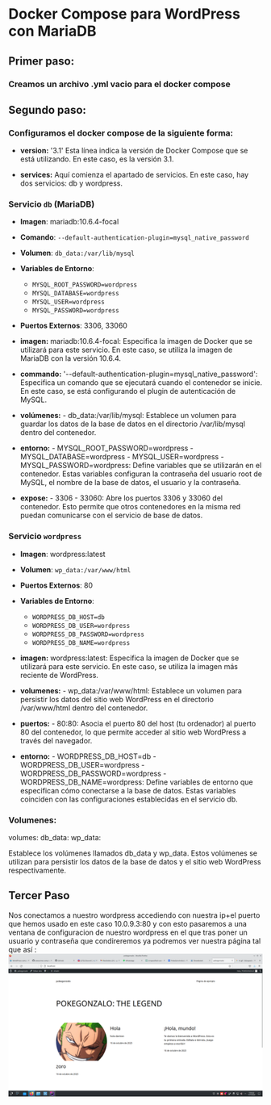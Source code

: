 # Docker Compose para WordPress con MariaDB

## Primer paso: 

### Creamos un archivo .yml vacio para el docker compose


## Segundo paso:
### Configuramos el docker compose de la siguiente forma:

- **version:** '3.1'
Esta línea indica la versión de Docker Compose que se está utilizando. En este caso, es la versión 3.1.


- **services:**
Aquí comienza el apartado de servicios. En este caso, hay dos servicios: db y wordpress.

### Servicio `db` (MariaDB)

- **Imagen**: mariadb:10.6.4-focal
- **Comando**: `--default-authentication-plugin=mysql_native_password`
- **Volumen**: `db_data:/var/lib/mysql`
- **Variables de Entorno**:
  - `MYSQL_ROOT_PASSWORD=wordpress`
  - `MYSQL_DATABASE=wordpress`
  - `MYSQL_USER=wordpress`
  - `MYSQL_PASSWORD=wordpress`
- **Puertos Externos**: 3306, 33060

- **imagen:** mariadb:10.6.4-focal: Especifica la imagen de Docker que se utilizará para este servicio. En este caso, se utiliza la imagen de MariaDB con la versión 10.6.4.

- **commando:** '--default-authentication-plugin=mysql_native_password': Especifica un comando que se ejecutará cuando el contenedor se inicie. En este caso, se está configurando el plugin de autenticación de MySQL.

- **volúmenes:** - db_data:/var/lib/mysql: Establece un volumen para guardar los datos de la base de datos en el directorio /var/lib/mysql dentro del contenedor.

- **entorno:** - MYSQL_ROOT_PASSWORD=wordpress - MYSQL_DATABASE=wordpress - MYSQL_USER=wordpress - MYSQL_PASSWORD=wordpress: Define variables que se utilizarán en el contenedor. Estas variables configuran la contraseña del usuario root de MySQL, el nombre de la base de datos, el usuario y la contraseña.

- **expose:** - 3306 - 33060: Abre los puertos 3306 y 33060 del contenedor. Esto permite que otros contenedores en la misma red puedan comunicarse con el servicio de base de datos.

### Servicio `wordpress`

- **Imagen**: wordpress:latest
- **Volumen**: `wp_data:/var/www/html`
- **Puertos Externos**: 80
- **Variables de Entorno**:
  - `WORDPRESS_DB_HOST=db`
  - `WORDPRESS_DB_USER=wordpress`
  - `WORDPRESS_DB_PASSWORD=wordpress`
  - `WORDPRESS_DB_NAME=wordpress`
- **imagen:** wordpress:latest: Especifica la imagen de Docker que se utilizará para este servicio. En este caso, se utiliza la imagen más reciente de WordPress.

- **volumenes:** - wp_data:/var/www/html: Establece un volumen para persistir los datos del sitio web WordPress en el directorio /var/www/html dentro del contenedor.

- **puertos:** - 80:80: Asocia el puerto 80 del host (tu ordenador) al puerto 80 del contenedor, lo que permite acceder al sitio web WordPress a través del navegador.

- **entorno:** - WORDPRESS_DB_HOST=db - WORDPRESS_DB_USER=wordpress - WORDPRESS_DB_PASSWORD=wordpress - WORDPRESS_DB_NAME=wordpress: Define variables de entorno que especifican cómo conectarse a la base de datos. Estas variables coinciden con las configuraciones establecidas en el servicio db.

### Volumenes:

volumes:
  db_data:
  wp_data:

Establece los volúmenes llamados db_data y wp_data. Estos volúmenes se utilizan para persistir los datos de la base de datos y el sitio web WordPress respectivamente.


## Tercer Paso

Nos conectamos a nuestro wordpress accediendo con nuestra ip+el puerto que hemos usado en este caso 10.0.9.3:80  y con esto pasaremos a una ventana de configuracion de nuestro wordpress en el que tras poner un usuario y contraseña que condireremos ya podremos ver nuestra página tal que así :  
![Alt text](captura.png)